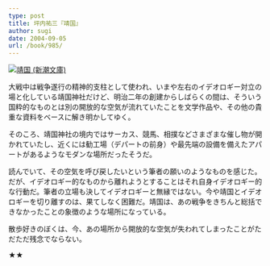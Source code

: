 ```yaml
---
type: post
title: 坪内祐三『靖国』
author: sugi
date: 2004-09-05
url: /book/985/
---
```

<a href="http://www.amazon.co.jp/exec/obidos/ASIN/4101226318/chezsugi-22/ref=nosim/" onclick="_gaq.push(['_trackEvent', 'outbound-article', 'http://www.amazon.co.jp/exec/obidos/ASIN/4101226318/chezsugi-22/ref=nosim/', '']);" name="amazletlink" target="_blank"><img src="http://i0.wp.com/ec2.images-amazon.com/images/I/519B9F7H26L.SL160.jpg?w=660" alt="靖国 (新潮文庫)" class="alignleft" data-recalc-dims="1" /></a>

大戦中は戦争遂行の精神的支柱として使われ、いまや左右のイデオロギー対立の場と化している靖国神社だけど、明治二年の創建からしばらくの間は、そういう国粋的なものとは別の開放的な空気が流れていたことを文学作品や、その他の貴重な資料をベースに解き明かしてゆく。

そのころ、靖国神社の境内ではサーカス、競馬、相撲などさまざまな催し物が開かれていたし、近くには勧工場（デパートの前身）や最先端の設備を備えたアパートがあるようなモダンな場所だったそうだ。

読んでいて、その空気を呼び戻したいという筆者の願いのようなものを感じた。だが、イデオロギー的なものから離れようとすることはそれ自身イデオロギー的な行動だ。筆者の立場も決してイデオロギーと無縁ではない。今や靖国とイデオロギーを切り離すのは、果てしなく困難だ。靖国は、あの戦争をきちんと総括できなかったことの象徴のような場所になっている。

散歩好きのぼくは、今、あの場所から開放的な空気が失われてしまったことがただただ残念でならない。

★★

